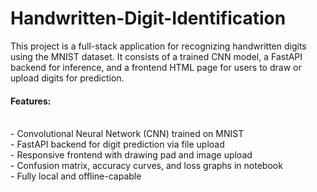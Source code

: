 # Handwritten-Digit-Identification

This project is a full-stack application for recognizing handwritten digits using the MNIST dataset. It consists of a trained CNN model, a FastAPI backend for inference, and a frontend HTML page for users to draw or upload digits for prediction. <br>

<h4>Features: </h4><br>
- Convolutional Neural Network (CNN) trained on MNIST <br>
- FastAPI backend for digit prediction via file upload <br>
- Responsive frontend with drawing pad and image upload <br>
- Confusion matrix, accuracy curves, and loss graphs in notebook <br>
- Fully local and offline-capable <br>


